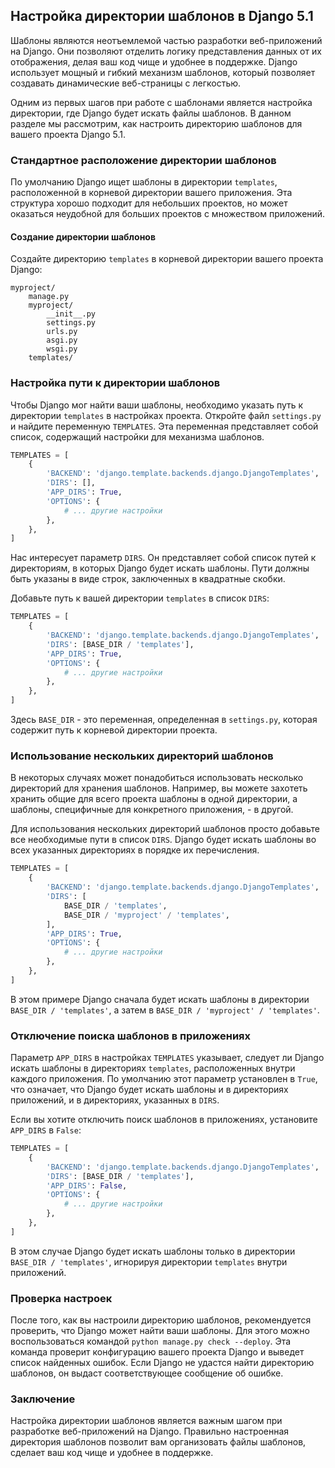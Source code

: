 ## Настройка директории шаблонов в Django 5.1

Шаблоны являются неотъемлемой частью разработки веб-приложений на Django. Они позволяют отделить логику представления данных от их отображения, делая ваш код чище и удобнее в поддержке. Django использует мощный и гибкий механизм шаблонов, который позволяет создавать динамические веб-страницы с легкостью.

Одним из первых шагов при работе с шаблонами является настройка директории, где Django будет искать файлы шаблонов. В данном разделе мы рассмотрим, как настроить директорию шаблонов для вашего проекта Django 5.1.

### Стандартное расположение директории шаблонов

По умолчанию Django ищет шаблоны в директории `templates`, расположенной в корневой директории вашего приложения. Эта структура хорошо подходит для небольших проектов, но может оказаться неудобной для больших проектов с множеством приложений.

#### Создание директории шаблонов

Создайте директорию `templates` в корневой директории вашего проекта Django:

```
myproject/
    manage.py
    myproject/
        __init__.py
        settings.py
        urls.py
        asgi.py
        wsgi.py
    templates/
```

### Настройка пути к директории шаблонов

Чтобы Django мог найти ваши шаблоны, необходимо указать путь к директории `templates` в настройках проекта. Откройте файл `settings.py` и найдите переменную `TEMPLATES`. Эта переменная представляет собой список, содержащий настройки для механизма шаблонов.

```python
TEMPLATES = [
    {
        'BACKEND': 'django.template.backends.django.DjangoTemplates',
        'DIRS': [],
        'APP_DIRS': True,
        'OPTIONS': {
            # ... другие настройки
        },
    },
]
```

Нас интересует параметр `DIRS`. Он представляет собой список путей к директориям, в которых Django будет искать шаблоны. Пути должны быть указаны в виде строк, заключенных в квадратные скобки.

Добавьте путь к вашей директории `templates` в список `DIRS`:

```python
TEMPLATES = [
    {
        'BACKEND': 'django.template.backends.django.DjangoTemplates',
        'DIRS': [BASE_DIR / 'templates'],
        'APP_DIRS': True,
        'OPTIONS': {
            # ... другие настройки
        },
    },
]
```

Здесь `BASE_DIR` - это переменная, определенная в `settings.py`, которая содержит путь к корневой директории проекта. 

### Использование нескольких директорий шаблонов

В некоторых случаях может понадобиться использовать несколько директорий для хранения шаблонов. Например, вы можете захотеть хранить общие для всего проекта шаблоны в одной директории, а шаблоны, специфичные для конкретного приложения, - в другой.

Для использования нескольких директорий шаблонов просто добавьте все необходимые пути в список `DIRS`. Django будет искать шаблоны во всех указанных директориях в порядке их перечисления.

```python
TEMPLATES = [
    {
        'BACKEND': 'django.template.backends.django.DjangoTemplates',
        'DIRS': [
            BASE_DIR / 'templates',
            BASE_DIR / 'myproject' / 'templates',
        ],
        'APP_DIRS': True,
        'OPTIONS': {
            # ... другие настройки
        },
    },
]
```

В этом примере Django сначала будет искать шаблоны в директории `BASE_DIR / 'templates'`, а затем в `BASE_DIR / 'myproject' / 'templates'`.

### Отключение поиска шаблонов в приложениях

Параметр `APP_DIRS` в настройках `TEMPLATES` указывает, следует ли Django искать шаблоны в директориях `templates`, расположенных внутри каждого приложения. По умолчанию этот параметр установлен в `True`, что означает, что Django будет искать шаблоны и в директориях приложений, и в директориях, указанных в `DIRS`.

Если вы хотите отключить поиск шаблонов в приложениях, установите `APP_DIRS` в `False`:

```python
TEMPLATES = [
    {
        'BACKEND': 'django.template.backends.django.DjangoTemplates',
        'DIRS': [BASE_DIR / 'templates'],
        'APP_DIRS': False,
        'OPTIONS': {
            # ... другие настройки
        },
    },
]
```

В этом случае Django будет искать шаблоны только в директории `BASE_DIR / 'templates'`, игнорируя директории `templates` внутри приложений.

### Проверка настроек

После того, как вы настроили директорию шаблонов, рекомендуется проверить, что Django может найти ваши шаблоны. Для этого можно воспользоваться командой `python manage.py check --deploy`. Эта команда проверит конфигурацию вашего проекта Django и выведет список найденных ошибок. Если Django не удастся найти директорию шаблонов, он выдаст соответствующее сообщение об ошибке.

### Заключение

Настройка директории шаблонов является важным шагом при разработке веб-приложений на Django. Правильно настроенная директория шаблонов позволит вам организовать файлы шаблонов, сделает ваш код чище и удобнее в поддержке. 
